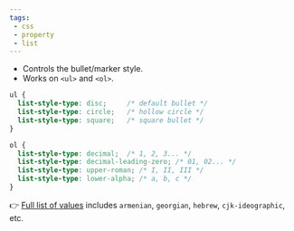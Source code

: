 ```yaml
---
tags: 
 - css
 - property
 - list
---
```


- Controls the bullet/marker style.  
- Works on `<ul>` and `<ol>`.

```css
ul {
  list-style-type: disc;     /* default bullet */
  list-style-type: circle;   /* hollow circle */
  list-style-type: square;   /* square bullet */
}

ol {
  list-style-type: decimal;  /* 1, 2, 3... */
  list-style-type: decimal-leading-zero; /* 01, 02... */
  list-style-type: upper-roman; /* I, II, III */
  list-style-type: lower-alpha; /* a, b, c */
}
```

👉 [Full list of values](https://developer.mozilla.org/en-US/docs/Web/CSS/list-style-type) includes `armenian`, `georgian`, `hebrew`, `cjk-ideographic`, etc.
